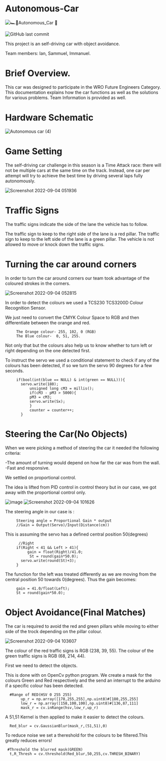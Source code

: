 # Autonomous-Car
![🏎️🚩Autonomous_Car 🏁](https://user-images.githubusercontent.com/67041860/188293683-f2aa7515-b62b-4c2e-be43-469af9fb9b77.png)
   
   ![GitHub last commit](https://img.shields.io/github/last-commit/Iann-urus/Autonomous-Car)

This project is an self-driving car with object avoidance.

Team members: Ian, Sammuel, Immanuel.

# Brief Overview.
This car was designed to participate in the WRO Future Engineers Category.
This documentation explains how the car functions as well as the solutions for various problems.
Team Information is provided as well.

# Hardware Schematic
![Autonomous car (4)](https://user-images.githubusercontent.com/67041860/188294082-4ce2c9ac-f2be-43a5-877b-57d8c173704d.png)

# Game Setting
The self-driving car challenge in this season is a Time Attack race: there will not be multiple cars at the same time on the track. 
Instead, one car per attempt will try to achieve the best time by driving several laps fully autonomously. 

![Screenshot 2022-09-04 051936](https://user-images.githubusercontent.com/67041860/188294321-a91b329c-b885-4ffd-91b0-917c33b6aa09.png)

   # Traffic Signs
   The traffic signs indicate the side of the lane the vehicle has to follow.
   
   The traffic sign to keep to the right side of the lane is a red pillar. 
   The traffic sign to keep to the left side of the lane is a green pillar.
   The vehicle is not allowed to move or knock down the traffic signs.
   
 # Turning the car around corners
 In order to turn the car around corners our team took advantage of the coloured strokes in the corners.
 
 ![Screenshot 2022-09-04 052815](https://user-images.githubusercontent.com/67041860/188294534-1f244f6a-5acb-4698-8cff-1d80c503d3d2.png)

In order to detect the colours we used a TCS230 TCS3200D Colour Recognition Sensor. 

We just need to convert the CMYK Colour Space to RGB and then differentiate between the orange and red.

         The Orange colour- 255, 102, 0 (RGB)
         The Blue colour-  0, 51, 255.

Not only that but the colours also help us to know whether to turn left or right depending on the one detected first.

To instruct the servo we used a conditional statement to check if any of the colours has been detected, if so we turn the servo 90 degrees for a few seconds.


         if(bool(int(blue == NULL) & int(green == NULL))){
           servo.write(180);
               unsigned long cM3 = millis();
               if(cM3 - pM3 > 5000){
               pM3 = cM3;
               servo.write(Sx);
               }
               counter = counter++;
           }

# Steering the Car(No Objects)
When we were picking a method of steering the car it needed the following criteria:
  
   -The amount of turning would depend on how far the car was from the wall.  
   -Fast and responsive.

We settled on proportional control.

The idea is lifted from PID control in control theory but in our case, we got away with the proportional control only.

![image](https://user-images.githubusercontent.com/67041860/188303485-502ce03b-050f-41bf-8dff-0fb3527edf15.png)
![Screenshot 2022-09-04 101626](https://user-images.githubusercontent.com/67041860/188302096-3a656055-6fff-4dba-b467-ddd44cf60f3b.png)

The steering angle in our case is :
            
         Steering angle = Proportional Gain * output
         //Gain = Output(Servo)/Input(Distance(cm))
         
This is assuming the servo has a defined central position 50(degrees)

          //Right
         if(Right < 41 && Left > 41){
              gain = float(Right)/41.0;
               St = round(gain*50.0);
           servo.write(round(St)+3);
         }
         
The function for the left was treated differently as we are moving from the central position 50 towards 0(degrees).
Thus the gain becomes:

         gain = 41.0/float(Left);
         St = round(gain*50.0);
         
         
# Object Avoidance(Final Matches)
The car is required to avoid the red and green pillars while moving to either side of the trock depending on the pillar colour.

![Screenshot 2022-09-04 103607](https://user-images.githubusercontent.com/67041860/188302778-67f52564-50bb-420f-b265-86ec70a80fbf.png)

The colour of the red traffic signs is RGB (238, 39, 55).
 The colour of the green traffic signs is RGB (68, 214, 44).

First we need to detect the objects.

This is done with on OpenCv python program.
We create a mask for the colours Green and Red respectively and the send an interrupt to the arduino if a specific colour has been detected.

      #Range of RED(HSV 0 255 255)
           up_r = np.array([178,255,255],np.uint8)#[180,255,255]
           low_r = np.array([158,100,100],np.uint8)#[136,87,111]
           mask_r = cv.inRange(hsv,low_r,up_r)
           
A 51,51 Kernel is then applied to make it easier to detect the colours.

      Red_blur = cv.GaussianBlur(mask_r,(51,51),0)

To reduce noise we set a thereshold for the colours to be filtered.This greatly reduces errors!

     #Threshold the blurred mask(GREEN)
      t,R_Thresh = cv.threshold(Red_blur,50,255,cv.THRESH_BINARY)
      

 







